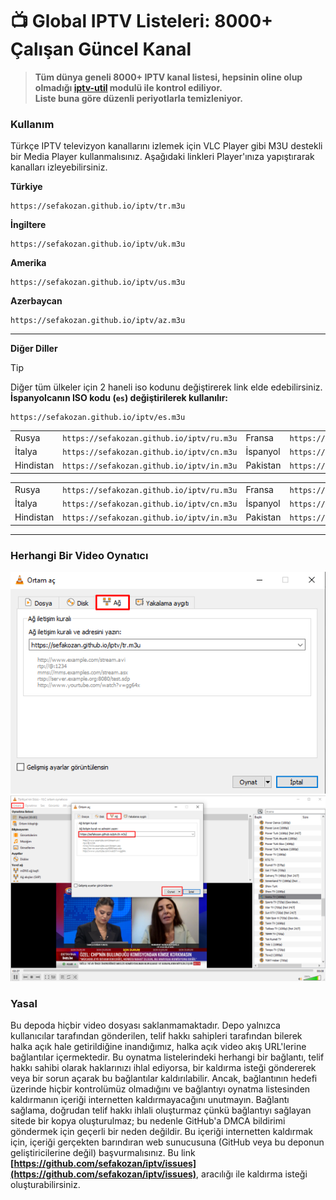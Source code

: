 # 📺 Global IPTV Listeleri: 8000+ Çalışan Güncel Kanal 

> **Tüm dünya geneli 8000+ IPTV kanal listesi, hepsinin oline olup olmadığı [iptv-util](https://github.com/sefakozan/iptv-util) modulü ile kontrol ediliyor.  
 Liste buna göre düzenli periyotlarla temizleniyor.**

### Kullanım
Türkçe IPTV televizyon kanallarını izlemek için VLC Player gibi M3U destekli bir Media Player kullanmalısınız. Aşağıdaki linkleri Player'ınıza yapıştırarak kanalları izleyebilirsiniz.

**Türkiye**
```
https://sefakozan.github.io/iptv/tr.m3u
```
**İngiltere**
```
https://sefakozan.github.io/iptv/uk.m3u
```
**Amerika**
```
https://sefakozan.github.io/iptv/us.m3u
```
**Azerbaycan**
```
https://sefakozan.github.io/iptv/az.m3u
```

---

**Diğer Diller**

> [!TIP]  
> Diğer tüm ülkeler için 2 haneli iso kodunu değiştirerek link elde edebilirsiniz.  
> **İspanyolcanın ISO kodu (`es`) değiştirilerek kullanılır:**  
> ```text 
>https://sefakozan.github.io/iptv/es.m3u
>```

|||||
|:-|:-:|:-|:-:|
|Rusya    |`https://sefakozan.github.io/iptv/ru.m3u`|Fransa  |`https://sefakozan.github.io/iptv/fr.m3u`|
|İtalya   |`https://sefakozan.github.io/iptv/cn.m3u`|İspanyol|`https://sefakozan.github.io/iptv/es.m3u`|
|Hindistan|`https://sefakozan.github.io/iptv/in.m3u`|Pakistan|`https://sefakozan.github.io/iptv/pk.m3u`|

<table>
  <tr>
    <td>Rusya</td>
    <td><code>https://sefakozan.github.io/iptv/ru.m3u</code></td>
    <td>Fransa</td>
    <td><code>https://sefakozan.github.io/iptv/fr.m3u</code></td>
  </tr>
  <tr>
    <td>İtalya</td>
    <td><code>https://sefakozan.github.io/iptv/cn.m3u</code></td>
    <td>İspanyol</td>
    <td><code>https://sefakozan.github.io/iptv/es.m3u</code></td>
  </tr>
  <tr>
    <td>Hindistan</td>
    <td><code>https://sefakozan.github.io/iptv/in.m3u</code></td>
    <td>Pakistan</td>
    <td><code>https://sefakozan.github.io/iptv/pk.m3u</code></td>
  </tr>
</table>

---

### Herhangi Bir Video Oynatıcı


![network](network.png)
![vlc](vlc.png)

### Yasal
Bu depoda hiçbir video dosyası saklanmamaktadır. Depo yalnızca kullanıcılar tarafından gönderilen, telif hakkı sahipleri tarafından bilerek halka açık hale getirildiğine inandığımız, halka açık video akış URL'lerine bağlantılar içermektedir. Bu oynatma listelerindeki herhangi bir bağlantı, telif hakkı sahibi olarak haklarınızı ihlal ediyorsa, bir kaldırma isteği göndererek veya bir sorun açarak bu bağlantılar kaldırılabilir. Ancak, bağlantının hedefi üzerinde hiçbir kontrolümüz olmadığını ve bağlantıyı oynatma listesinden kaldırmanın içeriği internetten kaldırmayacağını unutmayın. Bağlantı sağlama, doğrudan telif hakkı ihlali oluşturmaz çünkü bağlantıyı sağlayan sitede bir kopya oluşturulmaz; bu nedenle GitHub'a DMCA bildirimi göndermek için geçerli bir neden değildir. Bu içeriği internetten kaldırmak için, içeriği gerçekten barındıran web sunucusuna (GitHub veya bu deponun geliştiricilerine değil) başvurmalısınız. Bu link **[https://github.com/sefakozan/iptv/issues](https://github.com/sefakozan/iptv/issues)**, aracılığı ile kaldırma isteği oluşturabilirsiniz.

